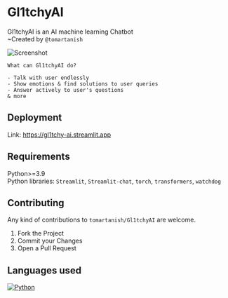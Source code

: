 
# Gl1tchyAI

Gl1tchyAI is an AI machine learning Chatbot  
~Created by `@tomartanish`




![Screenshot](https://i.imgur.com/iyhqKJb.png)


```
What can Gl1tchyAI do? 

- Talk with user endlessly
- Show emotions & find solutions to user queries
- Answer actively to user's questions
& more
```

## Deployment

Link: https://gl1tchy-ai.streamlit.app

## Requirements

Python>=3.9  
Python libraries: `Streamlit`, `Streamlit-chat`, `torch`, `transformers`, `watchdog`

## Contributing

Any kind of contributions to `tomartanish/Gl1tchyAI` are welcome.

1. Fork the Project
2. Commit your Changes
3. Open a Pull Request

## Languages used


[![Python](https://img.shields.io/badge/Python-14354C?style=for-the-badge&logo=python&logoColor=white)](https://www.python.org)
